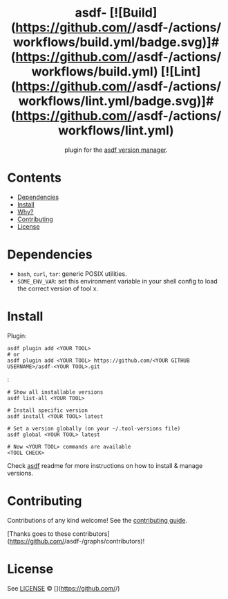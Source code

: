 <div align="center">

# asdf-<YOUR TOOL> [![Build](https://github.com/<YOUR GITHUB USERNAME>/asdf-<YOUR TOOL>/actions/workflows/build.yml/badge.svg)]#(https://github.com/<YOUR GITHUB USERNAME>/asdf-<YOUR TOOL>/actions/workflows/build.yml) [![Lint](https://github.com/<YOUR GITHUB USERNAME>/asdf-<YOUR TOOL>/actions/workflows/lint.yml/badge.svg)]#(https://github.com/<YOUR GITHUB USERNAME>/asdf-<YOUR TOOL>/actions/workflows/lint.yml)


[<YOUR TOOL>](<TOOL HOMEPAGE>) plugin for the [asdf version manager](https://asdf-vm.com).

</div>

# Contents

- [Dependencies](#dependencies)
- [Install](#install)
- [Why?](#why)
- [Contributing](#contributing)
- [License](#license)

# Dependencies

- `bash`, `curl`, `tar`: generic POSIX utilities.
- `SOME_ENV_VAR`: set this environment variable in your shell config to load the correct version of tool x.

# Install

Plugin:

```shell
asdf plugin add <YOUR TOOL>
# or
asdf plugin add <YOUR TOOL> https://github.com/<YOUR GITHUB USERNAME>/asdf-<YOUR TOOL>.git
```

<YOUR TOOL>:

```shell
# Show all installable versions
asdf list-all <YOUR TOOL>

# Install specific version
asdf install <YOUR TOOL> latest

# Set a version globally (on your ~/.tool-versions file)
asdf global <YOUR TOOL> latest

# Now <YOUR TOOL> commands are available
<TOOL CHECK>
```

Check [asdf](https://github.com/asdf-vm/asdf) readme for more instructions on how to
install & manage versions.

# Contributing

Contributions of any kind welcome! See the [contributing guide](contributing.md).

[Thanks goes to these contributors](https://github.com/<YOUR GITHUB USERNAME>/asdf-<YOUR TOOL>/graphs/contributors)!

# License

See [LICENSE](LICENSE) © [<YOUR NAME>](https://github.com/<YOUR GITHUB USERNAME>/)
